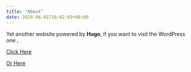 ```yaml
---
title: "About"
date: 2020-06-01T16:42:03+08:00
---
```


Yet another website powered by **Hugo**, if you want to visit the WordPress one ,

[Click Here](https://2019052596.nnm.jnu.rocks/)

[Or Here](https://kylechoy.top)
